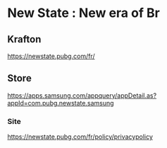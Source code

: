 # New State : New era of Br


## Krafton
https://newstate.pubg.com/fr/

## Store
https://apps.samsung.com/appquery/appDetail.as?appId=com.pubg.newstate.samsung

### Site
https://newstate.pubg.com/fr/policy/privacypolicy
